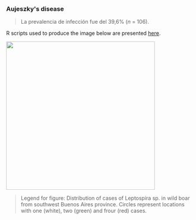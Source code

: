 ### Aujeszky's disease

> La prevalencia de infección fue del 39,6% (*n* = 106).   


R scripts used to produce the image below are presented [here](./Leptospira.R).

<img src="https://user-images.githubusercontent.com/20196847/92311185-42e4b980-ef8b-11ea-90cb-cfd383df4b3e.jpg" width="400" img align="center">

>Legend for figure: Distribution of cases of Leptospira sp. in wild boar from southwest Buenos Aires province. Circles represent locations with one (white), two (green) and frour (red) cases.
